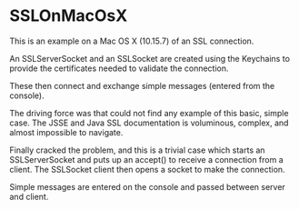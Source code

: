 # SSLOnMacOsX
This is an example on a Mac OS X (10.15.7) of an SSL connection.

An SSLServerSocket and an SSLSocket are created using the Keychains to provide the certificates needed to validate the connection.

These then connect and exchange simple messages (entered from the console).

The driving force was that could not find any example of this basic, simple case. The JSSE and Java SSL documentation is voluminous, complex, and almost impossible to navigate.

Finally cracked the problem, and this is a trivial case which starts an SSLServerSocket and puts up an accept() to receive a connection from a client. The SSLSocket client then opens a socket to make the connection.

Simple messages are entered on the console and passed between server and client.
